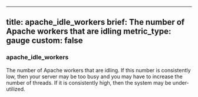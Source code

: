 
---
title: apache_idle_workers
brief: The number of Apache workers that are idling
metric_type: gauge
custom: false
---
### apache_idle_workers

The number of Apache workers that are idling. If this number is consistently low, then your server may be too busy and you may have to increase the number of threads.  If it is consistently high, then the system may be under-utilized.

